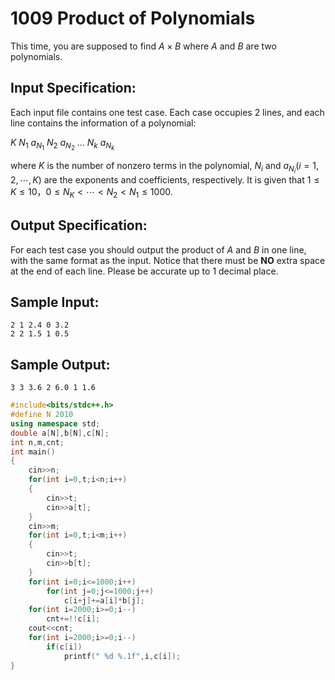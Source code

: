 # 1009 Product of Polynomials

 This time, you are supposed to find $A×B$ where $A$ and $B$ are two polynomials. 

## Input Specification:

Each input file contains one test case. Each case occupies 2 lines, and each line contains the information of a polynomial:

 $K\ N_1\ a_{N_1}\ N_2\ a_{N_2}\ ...\ N_k\ a_{N_k}$

where *K* is the number of nonzero terms in the polynomial, $N_i$ and $a_{N_i}(i=1,2,⋯,K)$ are the exponents and coefficients, respectively. It is given that $1≤K≤10，0≤N_K<⋯<N_2<N_1≤1000$.

## Output Specification:

 For each test case you should output the product of $A$ and $B$ in one line, with the same format as the input. Notice that there must be **NO** extra space at the end of each line. Please be accurate up to 1 decimal place. 

## Sample Input:

```
2 1 2.4 0 3.2
2 2 1.5 1 0.5
```

## Sample Output:

```
3 3 3.6 2 6.0 1 1.6
```

```cpp tab="c++"
#include<bits/stdc++.h>
#define N 2010
using namespace std;
double a[N],b[N],c[N];
int n,m,cnt;
int main()
{
    cin>>n;
    for(int i=0,t;i<n;i++)
    {
        cin>>t;
        cin>>a[t];
    }
    cin>>m;
    for(int i=0,t;i<m;i++)
    {
        cin>>t;
        cin>>b[t];
    }
    for(int i=0;i<=1000;i++)
        for(int j=0;j<=1000;j++)
            c[i+j]+=a[i]*b[j];
    for(int i=2000;i>=0;i--)
        cnt+=!!c[i];
    cout<<cnt;
    for(int i=2000;i>=0;i--)
        if(c[i])
            printf(" %d %.1f",i,c[i]);
}
```

